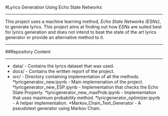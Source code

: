 #Lyrics Generation Using Echo State Networks

---
This project uses a machine learning method, *Echo State Networks (ESNs)*, to generate lyrics. This project aims at finding out how *ESNs* are suited best for lyrics generation and does not intend to beat the state of the art lyrics generator or provide an alternative method to it.

---
##Repository Content

---
* data/ - Contains the lyrics dataset that was used.
* docs/ - Contains the written report of the project.
* src/ - Directory containing implementation of all the methods.
	*lyricgenerator_new.ipynb - Main implemenation of the project.
	*lyricgenerator_new_ESP.ipynb - Implementation that checks the Echo State Property.
	*lyricgenerator_new_maxProb.ipynb - Implementation that uses maximum probability method.
	*lyricgenerator_optimizer.ipynb - A helper implementation.
	*Markov_Chain_Text_Generator - A pseudotext generator using Markov Chain. 